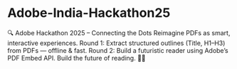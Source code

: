 # Adobe-India-Hackathon25
🔍 Adobe Hackathon 2025 – Connecting the Dots Reimagine PDFs as smart, interactive experiences.  Round 1: Extract structured outlines (Title, H1–H3) from PDFs — offline &amp; fast.  Round 2: Build a futuristic reader using Adobe’s PDF Embed API.  Build the future of reading. 📄✨
